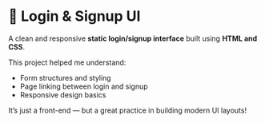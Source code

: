 # 🔐 Login & Signup UI

A clean and responsive **static login/signup interface** built using **HTML and CSS**.

This project helped me understand:
- Form structures and styling
- Page linking between login and signup
- Responsive design basics

It’s just a front-end — but a great practice in building modern UI layouts!